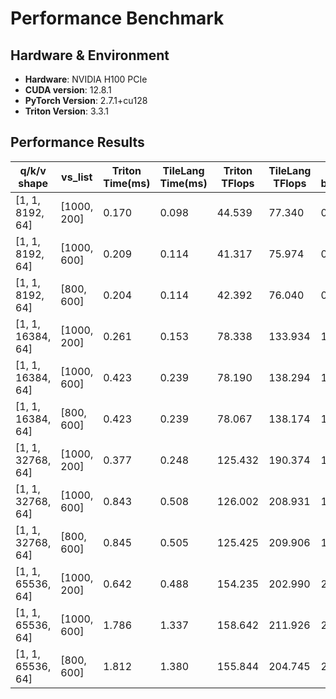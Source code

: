 # Performance Benchmark

## Hardware & Environment
- **Hardware**: NVIDIA H100 PCIe
- **CUDA version**: 12.8.1
- **PyTorch Version**: 2.7.1+cu128
- **Triton Version**: 3.3.1

## Performance Results

| q/k/v shape | vs_list | Triton Time(ms) | TileLang Time(ms) | Triton TFlops | TileLang TFlops | Triton IO bandwidth(TB/s) | TileLang IO bandwidth(TB/s) | Speedup |
|------------|---------|----------------|----------------|--------------|----------------|------------------------|------------------------|----------|
| [1, 1, 8192, 64] | [1000, 200] | 0.170 | 0.098 | 44.539 | 77.340 | 0.709 | 1.231 | 1.736x |
| [1, 1, 8192, 64] | [1000, 600] | 0.209 | 0.114 | 41.317 | 75.974 | 0.656 | 1.206 | 1.839x |
| [1, 1, 8192, 64] | [800, 600] | 0.204 | 0.114 | 42.392 | 76.040 | 0.673 | 1.207 | 1.794x |
| [1, 1, 16384, 64] | [1000, 200] | 0.261 | 0.153 | 78.338 | 133.934 | 1.241 | 2.122 | 1.710x |
| [1, 1, 16384, 64] | [1000, 600] | 0.423 | 0.239 | 78.190 | 138.294 | 1.232 | 2.179 | 1.769x |
| [1, 1, 16384, 64] | [800, 600] | 0.423 | 0.239 | 78.067 | 138.174 | 1.230 | 2.177 | 1.770x |
| [1, 1, 32768, 64] | [1000, 200] | 0.377 | 0.248 | 125.432 | 190.374 | 1.985 | 3.012 | 1.518x |
| [1, 1, 32768, 64] | [1000, 600] | 0.843 | 0.508 | 126.002 | 208.931 | 1.980 | 3.282 | 1.658x |
| [1, 1, 32768, 64] | [800, 600] | 0.845 | 0.505 | 125.425 | 209.906 | 1.970 | 3.298 | 1.674x |
| [1, 1, 65536, 64] | [1000, 200] | 0.642 | 0.488 | 154.235 | 202.990 | 2.439 | 3.210 | 1.316x |
| [1, 1, 65536, 64] | [1000, 600] | 1.786 | 1.337 | 158.642 | 211.926 | 2.489 | 3.325 | 1.336x |
| [1, 1, 65536, 64] | [800, 600] | 1.812 | 1.380 | 155.844 | 204.745 | 2.445 | 3.213 | 1.314x |